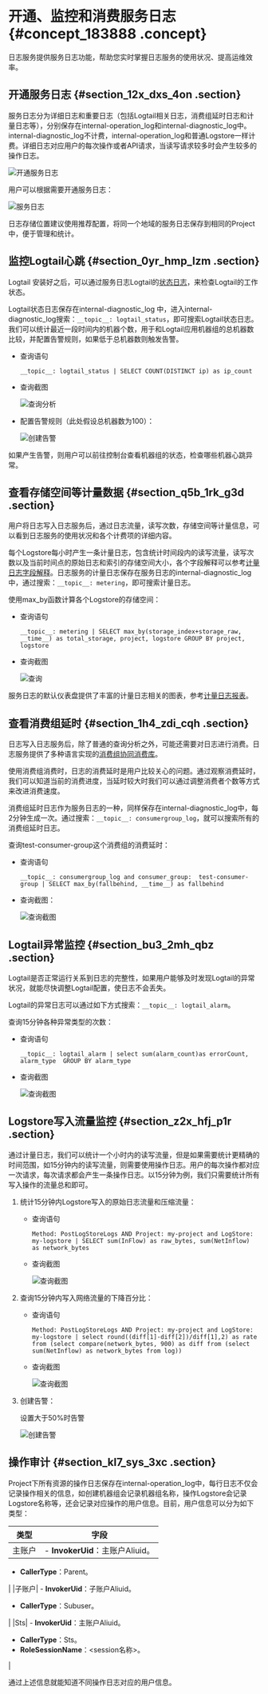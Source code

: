 # 开通、监控和消费服务日志 {#concept_183888 .concept}

日志服务提供服务日志功能，帮助您实时掌握日志服务的使用状况、提高运维效率。

## 开通服务日志 {#section_12x_dxs_4on .section}

服务日志分为详细日志和重要日志（包括Logtail相关日志，消费组延时日志和计量日志等），分别保存在internal-operation\_log和internal-diagnostic\_log中。internal-diagnostic\_log不计费，internal-operation\_log和普通Logstore一样计费。详细日志对应用户的每次操作或者API请求，当读写请求较多时会产生较多的操作日志。

![开通服务日志](http://static-aliyun-doc.oss-cn-hangzhou.aliyuncs.com/assets/img/158200/156447012144449_zh-CN.png)

用户可以根据需要开通服务日志：

![服务日志](http://static-aliyun-doc.oss-cn-hangzhou.aliyuncs.com/assets/img/158200/156447012144452_zh-CN.png)

日志存储位置建议使用推荐配置，将同一个地域的服务日志保存到相同的Project中，便于管理和统计。

## 监控Logtail心跳 {#section_0yr_hmp_lzm .section}

Logtail 安装好之后，可以通过服务日志Logtail的[状态日志](../../../../cn.zh-CN/用户指南/服务监控/服务日志/日志类型.md#section_wdh_xtt_ngb)，来检查Logtail的工作状态。

Logtail状态日志保存在internal-diagnostic\_log 中，进入internal-diagnostic\_log搜索：`__topic__: logtail_status`，即可搜索Logtail状态日志。我们可以统计最近一段时间内的机器个数，用于和Logtail应用机器组的总机器数比较，并配置告警规则，如果低于总机器数则触发告警。

-   查询语句

    ``` {#codeblock_w4w_4ih_nug}
    __topic__: logtail_status | SELECT COUNT(DISTINCT ip) as ip_count
    ```

-   查询截图

    ![查询分析](http://static-aliyun-doc.oss-cn-hangzhou.aliyuncs.com/assets/img/158200/156447012244459_zh-CN.png)

-   配置告警规则（此处假设总机器数为100）：

    ![创建告警](http://static-aliyun-doc.oss-cn-hangzhou.aliyuncs.com/assets/img/158200/156447012244460_zh-CN.png)


如果产生告警，则用户可以前往控制台查看机器组的状态，检查哪些机器心跳异常。

## 查看存储空间等计量数据 {#section_q5b_1rk_g3d .section}

用户将日志写入日志服务后，通过日志流量，读写次数，存储空间等计量信息，可以看到日志服务的使用状况和各个计费项的详细内容。

每个Logstore每小时产生一条计量日志，包含统计时间段内的读写流量，读写次数以及当前时间点的原始日志和索引的存储空间大小，各个字段解释可以参考[计量日志字段解释](../../../../cn.zh-CN/用户指南/服务监控/服务日志/日志类型.md#section_kgc_wpr_m2b)。日志服务的计量日志保存在服务日志的internal-diagnostic\_log中，通过搜索：`__topic__: metering`，即可搜索计量日志。

使用max\_by函数计算各个Logstore的存储空间：

-   查询语句

    ``` {#codeblock_vts_he3_crh}
    __topic__: metering | SELECT max_by(storage_index+storage_raw, __time__) as total_storage, project, logstore GROUP BY project, logstore
    ```

-   查询截图

    ![查询](http://static-aliyun-doc.oss-cn-hangzhou.aliyuncs.com/assets/img/158200/156447012244466_zh-CN.png)


服务日志的默认仪表盘提供了丰富的计量日志相关的图表，参考[计量日志报表](../../../../cn.zh-CN/用户指南/服务监控/服务日志/服务日志仪表盘.md#section_ohd_jwt_ngb)。

## 查看消费组延时 {#section_1h4_zdi_cqh .section}

日志写入日志服务后，除了普通的查询分析之外，可能还需要对日志进行消费。日志服务提供了多种语言实现的[消费组协同消费库](../../../../cn.zh-CN/用户指南/实时消费/消费组消费/通过消费组消费日志.md#)。

使用消费组消费时，日志的消费延时是用户比较关心的问题。通过观察消费延时，我们可以知道当前的消费进度，当延时较大时我们可以通过调整消费者个数等方式来改进消费速度。

消费组延时日志作为服务日志的一种，同样保存在internal-diagnostic\_log中，每2分钟生成一次。通过搜索：`__topic__: consumergroup_log`，就可以搜索所有的消费组延时日志。

查询test-consumer-group这个消费组的消费延时：

-   查询语句

    ``` {#codeblock_48y_vom_fi8}
    __topic__: consumergroup_log and consumer_group:  test-consumer-group | SELECT max_by(fallbehind, __time__) as fallbehind
    ```

-   查询截图：

    ![查询截图](http://static-aliyun-doc.oss-cn-hangzhou.aliyuncs.com/assets/img/158200/156447012344740_zh-CN.png)


## Logtail异常监控 {#section_bu3_2mh_qbz .section}

Logtail是否正常运行关系到日志的完整性，如果用户能够及时发现Logtail的异常状况，就能尽快调整Logtail配置，使日志不会丢失。

Logtail的异常日志可以通过如下方式搜索：`__topic__: logtail_alarm`。

查询15分钟各种异常类型的次数：

-   查询语句

    ``` {#codeblock_tw7_zmy_hkl}
    __topic__: logtail_alarm | select sum(alarm_count)as errorCount, alarm_type  GROUP BY alarm_type
    ```

-   查询截图

    ![查询截图](http://static-aliyun-doc.oss-cn-hangzhou.aliyuncs.com/assets/img/158200/156447012344741_zh-CN.png)


## Logstore写入流量监控 {#section_z2x_hfj_p1r .section}

通过计量日志，我们可以统计一个小时内的读写流量，但是如果需要统计更精确的时间范围，如15分钟内的读写流量，则需要使用操作日志。用户的每次操作都对应一次请求，每次请求都会产生一条操作日志。以15分钟为例，我们只需要统计所有写入操作的流量总和即可。

1.  统计15分钟内Logstore写入的原始日志流量和压缩流量：
    -   查询语句

        ``` {#codeblock_li9_8mr_cxd}
        Method: PostLogStoreLogs AND Project: my-project and LogStore: my-logstore | SELECT sum(InFlow) as raw_bytes, sum(NetInflow) as network_bytes
        ```

    -   查询截图

        ![查询截图](http://static-aliyun-doc.oss-cn-hangzhou.aliyuncs.com/assets/img/158200/156447012444521_zh-CN.png)

2.  查询15分钟内写入网络流量的下降百分比：
    -   查询语句

        ``` {#codeblock_fhh_2ue_uyb}
        Method: PostLogStoreLogs AND Project: my-project and LogStore: my-logstore | select round((diff[1]-diff[2])/diff[1],2) as rate from (select compare(network_bytes, 900) as diff from (select sum(NetInflow) as network_bytes from log))
        ```

    -   查询截图

        ![查询截图](http://static-aliyun-doc.oss-cn-hangzhou.aliyuncs.com/assets/img/158200/156447012444523_zh-CN.png)

3.  创建告警：

    设置大于50%时告警

    ![创建告警](http://static-aliyun-doc.oss-cn-hangzhou.aliyuncs.com/assets/img/158200/156447012444524_zh-CN.png)


## 操作审计 {#section_kl7_sys_3xc .section}

Project下所有资源的操作日志保存在internal-operation\_log中，每行日志不仅会记录操作相关的信息，如创建机器组会记录机器组名称，操作Logstore会记录Logstore名称等，还会记录对应操作的用户信息。目前，用户信息可以分为如下类型：

|类型|字段|
|--|--|
|主账户| -   **InvokerUid**：主账户Aliuid。
-   **CallerType**：Parent。

 |
|子账户| -   **InvokerUid**：子账户Aliuid。
-   **CallerType**：Subuser。

 |
|Sts| -   **InvokerUid**：主账户Aliuid。
-   **CallerType**：Sts。
-   **RoleSessionName**：<session名称\>。

 |

通过上述信息就能知道不同操作日志对应的用户信息。

